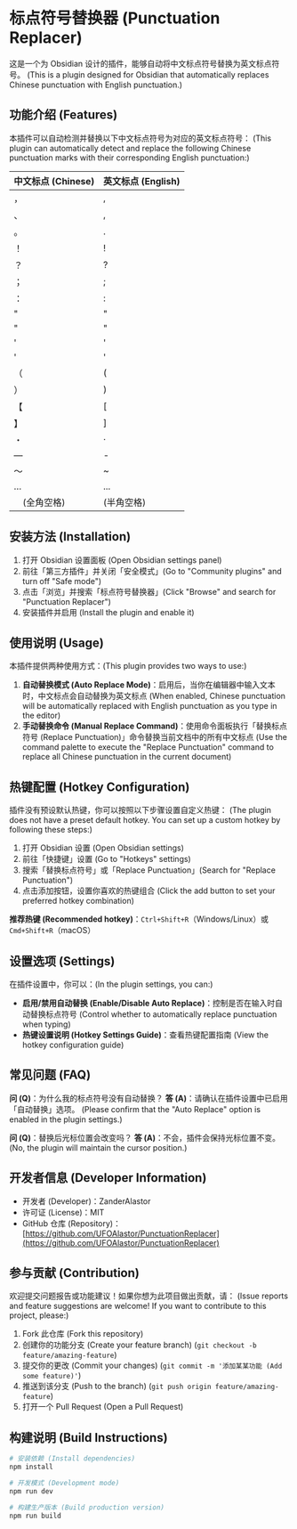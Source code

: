 # 标点符号替换器 (Punctuation Replacer)

这是一个为 Obsidian 设计的插件，能够自动将中文标点符号替换为英文标点符号。
(This is a plugin designed for Obsidian that automatically replaces Chinese punctuation with English punctuation.)

## 功能介绍 (Features)

本插件可以自动检测并替换以下中文标点符号为对应的英文标点符号：
(This plugin can automatically detect and replace the following Chinese punctuation marks with their corresponding English punctuation:)

| 中文标点 (Chinese) | 英文标点 (English) |
| ------------------ | ------------------ |
| ，                 | ,                  |
| 、                 | ,                  |
| 。                 | .                  |
| ！                 | !                  |
| ？                 | ?                  |
| ；                 | ;                  |
| ：                 | :                  |
| "                  | "                  |
| "                  | "                  |
| '                  | '                  |
| '                  | '                  |
| （                 | (                  |
| ）                 | )                  |
| 【                 | [                  |
| 】                 | ]                  |
| ・                 | ·                  |
| —                  | -                  |
| ～                 | ~                  |
| …                  | ...                |
| 　(全角空格)        | (半角空格)          |

## 安装方法 (Installation)

1. 打开 Obsidian 设置面板 (Open Obsidian settings panel)
2. 前往「第三方插件」并关闭「安全模式」(Go to "Community plugins" and turn off "Safe mode")
3. 点击「浏览」并搜索「标点符号替换器」(Click "Browse" and search for "Punctuation Replacer")
4. 安装插件并启用 (Install the plugin and enable it)

## 使用说明 (Usage)

本插件提供两种使用方式：(This plugin provides two ways to use:)

1. **自动替换模式 (Auto Replace Mode)**：启用后，当你在编辑器中输入文本时，中文标点会自动替换为英文标点 (When enabled, Chinese punctuation will be automatically replaced with English punctuation as you type in the editor)
2. **手动替换命令 (Manual Replace Command)**：使用命令面板执行「替换标点符号 (Replace Punctuation)」命令替换当前文档中的所有中文标点 (Use the command palette to execute the "Replace Punctuation" command to replace all Chinese punctuation in the current document)

## 热键配置 (Hotkey Configuration)

插件没有预设默认热键，你可以按照以下步骤设置自定义热键：
(The plugin does not have a preset default hotkey. You can set up a custom hotkey by following these steps:)

1. 打开 Obsidian 设置 (Open Obsidian settings)
2. 前往「快捷键」设置 (Go to "Hotkeys" settings)
3. 搜索「替换标点符号」或「Replace Punctuation」(Search for "Replace Punctuation")
4. 点击添加按钮，设置你喜欢的热键组合 (Click the add button to set your preferred hotkey combination)

**推荐热键 (Recommended hotkey)**：`Ctrl+Shift+R`（Windows/Linux）或 `Cmd+Shift+R`（macOS）

## 设置选项 (Settings)

在插件设置中，你可以：(In the plugin settings, you can:)

- **启用/禁用自动替换 (Enable/Disable Auto Replace)**：控制是否在输入时自动替换标点符号 (Control whether to automatically replace punctuation when typing)
- **热键设置说明 (Hotkey Settings Guide)**：查看热键配置指南 (View the hotkey configuration guide)

## 常见问题 (FAQ)

**问 (Q)**：为什么我的标点符号没有自动替换？
**答 (A)**：请确认在插件设置中已启用「自动替换」选项。
(Please confirm that the "Auto Replace" option is enabled in the plugin settings.)

**问 (Q)**：替换后光标位置会改变吗？
**答 (A)**：不会，插件会保持光标位置不变。
(No, the plugin will maintain the cursor position.)

## 开发者信息 (Developer Information)

- 开发者 (Developer)：ZanderAlastor
- 许可证 (License)：MIT
- GitHub 仓库 (Repository)：[https://github.com/UFOAlastor/PunctuationReplacer](https://github.com/UFOAlastor/PunctuationReplacer)

## 参与贡献 (Contribution)

欢迎提交问题报告或功能建议！如果你想为此项目做出贡献，请：
(Issue reports and feature suggestions are welcome! If you want to contribute to this project, please:)

1. Fork 此仓库 (Fork this repository)
2. 创建你的功能分支 (Create your feature branch) (`git checkout -b feature/amazing-feature`)
3. 提交你的更改 (Commit your changes) (`git commit -m '添加某某功能 (Add some feature)'`)
4. 推送到该分支 (Push to the branch) (`git push origin feature/amazing-feature`)
5. 打开一个 Pull Request (Open a Pull Request)

## 构建说明 (Build Instructions)

```bash
# 安装依赖 (Install dependencies)
npm install

# 开发模式 (Development mode)
npm run dev

# 构建生产版本 (Build production version)
npm run build
```
